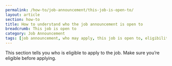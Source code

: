 ```yaml
---
permalink: /how-to/job-announcement/this-job-is-open-to/
layout: article
section: how-to
title: How to understand who the job announcement is open to
breadcrumb: This job is open to
category: Job Announcement
tags: [job announcement, who may apply, this job is open to, eligibility, eligible, support-job-announcement]
---
```


This section tells you who is eligible to apply to the job.  Make sure you’re eligible before applying.
